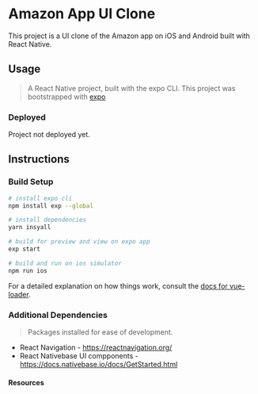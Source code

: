 # Amazon App UI Clone

This project is a UI clone of the Amazon app on iOS and Android built with React Native.

## Usage

> A React Native project, built with the expo CLI.
> This project was bootstrapped with [expo](https://expo.io/learn)

### Deployed
Project not deployed yet.

## Instructions
### Build Setup

``` bash
# install expo cli
npm install exp --global

# install dependencies
yarn insyall

# build for preview and view on expo app
exp start

# build and run on ios simulator
npm run ios
```

For a detailed explanation on how things work, consult the [docs for vue-loader](http://vuejs.github.io/vue-loader).

### Additional Dependencies
> Packages installed for ease of development.
* React Navigation - https://reactnavigation.org/
* React Nativebase UI compponents - https://docs.nativebase.io/docs/GetStarted.html

#### Resources
